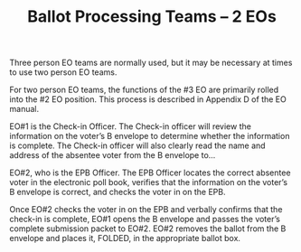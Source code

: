 ﻿---
layout: slide
title: "Ballot Processing Teams – 2 EOs"
---

Three person EO teams are normally used, but it may be necessary at times to use two person EO teams.

For two person EO teams, the functions of the #3 EO are primarily rolled into the #2 EO position.  This process is described in Appendix D of the EO manual.

EO#1 is the Check-in Officer.  The Check-in officer will review the information on the voter’s B envelope to determine whether the information is complete.  The Check-in officer will also clearly read the name and address of the absentee voter from the B envelope to…

EO#2, who is the EPB Officer.  The EPB Officer locates the correct absentee voter in the electronic poll book, verifies that the information on the voter’s B envelope is correct, and checks the voter in on the EPB. 

Once EO#2 checks the voter in on the EPB and verbally confirms that the check-in is complete, EO#1 opens the B envelope and passes the voter’s complete submission packet to EO#2.  EO#2 removes the ballot from the B envelope and places it, FOLDED, in the appropriate ballot box.
